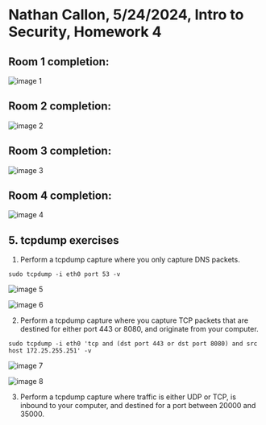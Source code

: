 # Nathan Callon, 5/24/2024, Intro to Security, Homework 4

## Room 1 completion:

![image 1](image.png)

## Room 2 completion:

![image 2](image-1.png)

## Room 3 completion:

![image 3](image-2.png)

## Room 4 completion:

![image 4](image-3.png)

## 5. tcpdump exercises

1. Perform a tcpdump capture where you only capture DNS packets.

```
sudo tcpdump -i eth0 port 53 -v
```

![image 5](image-4.png)

![image 6](image-7.png)

2. Perform a tcpdump capture where you capture TCP packets that are destined for either port 443 or 8080, and originate from your computer.

```
sudo tcpdump -i eth0 'tcp and (dst port 443 or dst port 8080) and src host 172.25.255.251' -v
```

![image 7](image-5.png)

![image 8](image-6.png)

3. Perform a tcpdump capture where traffic is either UDP or TCP, is inbound to your computer, and destined for a port between 20000 and 35000.
